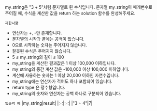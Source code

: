 my_string은 "3 + 5"처럼 문자열로 된 수식입니다. 문자열 my_string이 매개변수로 주어질 때, 수식을 계산한 값을 return 하는 solution 함수를 완성해주세요.

`제한사항`
- 연산자는 +, -만 존재합니다.
- 문자열의 시작과 끝에는 공백이 없습니다.
- 0으로 시작하는 숫자는 주어지지 않습니다.
- 잘못된 수식은 주어지지 않습니다.
- 5 ≤ my_string의 길이 ≤ 100
- my_string을 계산한 결과값은 1 이상 100,000 이하입니다.
- my_string의 중간 계산 값은 -100,000 이상 100,000 이하입니다.
- 계산에 사용하는 숫자는 1 이상 20,000 이하인 자연수입니다.
- my_string에는 연산자가 적어도 하나 포함되어 있습니다.
- return type 은 정수형입니다.
- my_string의 숫자와 연산자는 공백 하나로 구분되어 있습니다.

`입출력 예`
|my_string|result|
|:-:|:-:|
|"3 + 4"|7|
